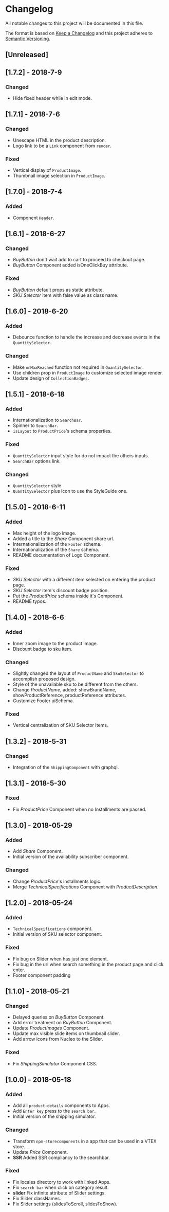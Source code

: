 # Changelog

All notable changes to this project will be documented in this file.

The format is based on [Keep a Changelog](http://keepachangelog.com/en/1.0.0/)
and this project adheres to [Semantic Versioning](http://semver.org/spec/v2.0.0.html).

## [Unreleased]

## [1.7.2] - 2018-7-9
### Changed
- Hide fixed header while in edit mode.

## [1.7.1] - 2018-7-6
### Changed
- Unescape HTML in the product description.
- Logo link to be a `Link` component from `render`.

### Fixed
- Vertical display of `ProductImage`.
- Thumbnail image selection in `ProductImage`.

## [1.7.0] - 2018-7-4
### Added
- Component `Header`.

## [1.6.1] - 2018-6-27
### Changed
- _BuyButton_ don't wait add to cart to proceed to checkout page.
- _BuyButton_ Component added isOneClickBuy attribute.

### Fixed
- _BuyButton_ default props as static attribute.
- _SKU Selector_ item with false value as class name.

## [1.6.0] - 2018-6-20
### Added
- Debounce function to handle the increase and decrease events in the `QuantitySelector`.

### Changed
- Make `onMaxReached` function not required in `QuantitySelector`.
- Use children prop in `ProductImage` to customize selected image render.
- Update design of `CollectionBadges`.

## [1.5.1] - 2018-6-18
### Added
- Internationalization to `SearchBar`.
- Spinner to `SearchBar`.
- `isLayout` to `ProductPrice`'s schema properties.

### Fixed
- `QuantitySelector` input style for do not impact the others inputs.
- `SearchBar` options link.

### Changed
- `QuantitySelector` style
- `QuantitySelector` plus icon to use the StyleGuide one.

## [1.5.0] - 2018-6-11
### Added
- Max height of the logo image.
- Added a title to the _Share_ Component share url.
- Internationalization of the `Footer` schema.
- Internationalization of the `Share` schema.
- README documentation of Logo Component.

### Fixed
- _SKU Selector_ with a different item selected on entering the product page.
- _SKU Selector_ item's discount badge position.
- Put the _ProductPrice_ schema inside it's Component.
- README typos.

## [1.4.0] - 2018-6-6
### Added
- Inner zoom image to the product image.
- Discount badge to sku item.

### Changed
- Slightly changed the layout of `ProductName` and `SkuSelector` to accomplish proposed design.
- Style of the unavailable sku to be different from the others.
- Change _ProductName_, added: showBrandName, showProductReference, productReference attributes.
- Customize Footer uiSchema.

### Fixed
- Vertical centralization of SKU Selector Items.

## [1.3.2] - 2018-5-31
### Changed
- Integration of the `ShippingComponent` with graphql.

## [1.3.1] - 2018-5-30
### Fixed
- Fix _ProductPrice_ Component when no Installments are passed.

## [1.3.0] - 2018-05-29
### Added
- Add _Share_ Component.
- Initial version of the availability subscriber component.

### Changed
- Change _ProductPrice_'s installments logic.
- Merge _TechnicalSpecifications_ Component with _ProductDescription_.

## [1.2.0] - 2018-05-24
### Added
- `TechnicalSpecifications` component.
- Initial version of SKU selector component.

### Fixed
- Fix bug on Slider when has just one element.
- Fix bug in the url when search something in the product page and click enter.
- Footer component padding

## [1.1.0] - 2018-05-21
### Changed
- Delayed queries on _BuyButton_ Component.
- Add error treatment on _BuyButton_ Component.
- Update _ProductImages_ Component.
- Update max visible slide items on thumbnail slider.
- Add arrow icons from Nucleo to the Slider.

### Fixed
- Fix _ShippingSimulator_ Component CSS.

## [1.0.0] - 2018-05-18
### Added
- Add all `product-details` components to Apps.
- Add `Enter key` press to the `search bar`.
- Initial version of the shipping simulator.

### Changed
- Transform `npm-storecomponents` in a app that can be used in a VTEX store.
- Update _Price_ Component.
- **SSR** Added SSR compliancy to the searchbar.

### Fixed
- Fix locales directory to work with linked Apps.
- Fix `search bar` when click on category result.
- **slider** Fix infinite attribute of Slider settings.
- Fix Slider classNames.
- Fix Slider settings (slidesToScroll, slidesToShow).
